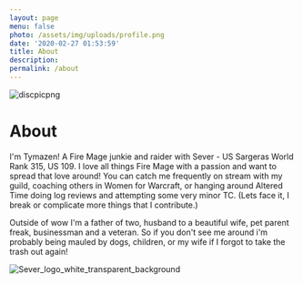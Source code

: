```yaml
---
layout: page
menu: false
photo: /assets/img/uploads/profile.png
date: '2020-02-27 01:53:59'
title: About
description:
permalink: /about
---
```


![discpicpng](https://github.com/Tymazen/images/assets/67207109/55fa611d-779b-47d2-8eb1-b0e3b62734e8)

# About

I'm Tymazen! A Fire Mage junkie and raider with Sever - US Sargeras World Rank 315, US 109. I love all things Fire Mage with a passion and want to spread that love around! You can catch me frequently on stream with my guild, coaching others in Women for Warcraft, or hanging around Altered Time doing log reviews and attempting some very minor TC. (Lets face it, I break or complicate more things that I contribute.)

Outside of wow I'm a father of two, husband to a beautiful wife, pet parent freak, businessman and a veteran. So if you don't see me around i'm probably being mauled by dogs, children, or my wife if I forgot to take the trash out again!

![Sever_logo_white_transparent_background](https://github.com/Tymazen/images/assets/67207109/30eec343-3469-4dd1-9fd7-9e99b8c7fbb1)
